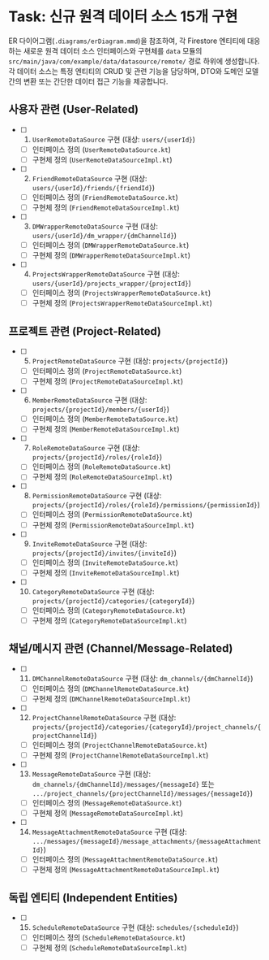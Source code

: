# Task: 신규 원격 데이터 소스 15개 구현

ER 다이어그램(`.diagrams/erDiagram.mmd`)을 참조하여, 각 Firestore 엔티티에 대응하는 새로운 원격 데이터 소스 인터페이스와 구현체를 `data` 모듈의 `src/main/java/com/example/data/datasource/remote/` 경로 하위에 생성합니다. 각 데이터 소스는 특정 엔티티의 CRUD 및 관련 기능을 담당하며, DTO와 도메인 모델 간의 변환 또는 간단한 데이터 접근 기능을 제공합니다.

## 사용자 관련 (User-Related)

- [ ] 1.  `UserRemoteDataSource` 구현 (대상: `users/{userId}`)
    -   [ ] 인터페이스 정의 (`UserRemoteDataSource.kt`)
    -   [ ] 구현체 정의 (`UserRemoteDataSourceImpl.kt`)
- [ ] 2.  `FriendRemoteDataSource` 구현 (대상: `users/{userId}/friends/{friendId}`)
    -   [ ] 인터페이스 정의 (`FriendRemoteDataSource.kt`)
    -   [ ] 구현체 정의 (`FriendRemoteDataSourceImpl.kt`)
- [ ] 3.  `DMWrapperRemoteDataSource` 구현 (대상: `users/{userId}/dm_wrapper/{dmChannelId}`)
    -   [ ] 인터페이스 정의 (`DMWrapperRemoteDataSource.kt`)
    -   [ ] 구현체 정의 (`DMWrapperRemoteDataSourceImpl.kt`)
- [ ] 4.  `ProjectsWrapperRemoteDataSource` 구현 (대상: `users/{userId}/projects_wrapper/{projectId}`)
    -   [ ] 인터페이스 정의 (`ProjectsWrapperRemoteDataSource.kt`)
    -   [ ] 구현체 정의 (`ProjectsWrapperRemoteDataSourceImpl.kt`)

## 프로젝트 관련 (Project-Related)

- [ ] 5.  `ProjectRemoteDataSource` 구현 (대상: `projects/{projectId}`)
    -   [ ] 인터페이스 정의 (`ProjectRemoteDataSource.kt`)
    -   [ ] 구현체 정의 (`ProjectRemoteDataSourceImpl.kt`)
- [ ] 6.  `MemberRemoteDataSource` 구현 (대상: `projects/{projectId}/members/{userId}`)
    -   [ ] 인터페이스 정의 (`MemberRemoteDataSource.kt`)
    -   [ ] 구현체 정의 (`MemberRemoteDataSourceImpl.kt`)
- [ ] 7.  `RoleRemoteDataSource` 구현 (대상: `projects/{projectId}/roles/{roleId}`)
    -   [ ] 인터페이스 정의 (`RoleRemoteDataSource.kt`)
    -   [ ] 구현체 정의 (`RoleRemoteDataSourceImpl.kt`)
- [ ] 8.  `PermissionRemoteDataSource` 구현 (대상: `projects/{projectId}/roles/{roleId}/permissions/{permissionId}`)
    -   [ ] 인터페이스 정의 (`PermissionRemoteDataSource.kt`)
    -   [ ] 구현체 정의 (`PermissionRemoteDataSourceImpl.kt`)
- [ ] 9.  `InviteRemoteDataSource` 구현 (대상: `projects/{projectId}/invites/{inviteId}`)
    -   [ ] 인터페이스 정의 (`InviteRemoteDataSource.kt`)
    -   [ ] 구현체 정의 (`InviteRemoteDataSourceImpl.kt`)
- [ ] 10. `CategoryRemoteDataSource` 구현 (대상: `projects/{projectId}/categories/{categoryId}`)
    -   [ ] 인터페이스 정의 (`CategoryRemoteDataSource.kt`)
    -   [ ] 구현체 정의 (`CategoryRemoteDataSourceImpl.kt`)

## 채널/메시지 관련 (Channel/Message-Related)

- [ ] 11. `DMChannelRemoteDataSource` 구현 (대상: `dm_channels/{dmChannelId}`)
    -   [ ] 인터페이스 정의 (`DMChannelRemoteDataSource.kt`)
    -   [ ] 구현체 정의 (`DMChannelRemoteDataSourceImpl.kt`)
- [ ] 12. `ProjectChannelRemoteDataSource` 구현 (대상: `projects/{projectId}/categories/{categoryId}/project_channels/{projectChannelId}`)
    -   [ ] 인터페이스 정의 (`ProjectChannelRemoteDataSource.kt`)
    -   [ ] 구현체 정의 (`ProjectChannelRemoteDataSourceImpl.kt`)
- [ ] 13. `MessageRemoteDataSource` 구현 (대상: `dm_channels/{dmChannelId}/messages/{messageId}` 또는 `.../project_channels/{projectChannelId}/messages/{messageId}`)
    -   [ ] 인터페이스 정의 (`MessageRemoteDataSource.kt`)
    -   [ ] 구현체 정의 (`MessageRemoteDataSourceImpl.kt`)
- [ ] 14. `MessageAttachmentRemoteDataSource` 구현 (대상: `.../messages/{messageId}/message_attachments/{messageAttachmentId}`)
    -   [ ] 인터페이스 정의 (`MessageAttachmentRemoteDataSource.kt`)
    -   [ ] 구현체 정의 (`MessageAttachmentRemoteDataSourceImpl.kt`)

## 독립 엔티티 (Independent Entities)

- [ ] 15. `ScheduleRemoteDataSource` 구현 (대상: `schedules/{scheduleId}`)
    -   [ ] 인터페이스 정의 (`ScheduleRemoteDataSource.kt`)
    -   [ ] 구현체 정의 (`ScheduleRemoteDataSourceImpl.kt`) 